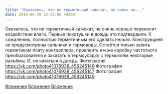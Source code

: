 ```yaml
---
title: "Оказалось, что не герметичный самокат, не очень хо..."
date: 2019-06-29 22:52:00 +0300
---
```


Оказалось, что не герметичный самокат, не очень хорошо переносит воздействие влаги. Первые покатушки в дождь это подтвердили. К сожалению, полностью герметичным его сделать нельзя. Конструкцией не предусмотрены сальники и гермоводы. Остаётся только залить герметиком плату контроллера, проклеить им же коробку частотного преобразователя и закатать в термоусадку с термоклем некоторые разъёмы. И, не кататься в дождь.
Фотография
https://vk.com/photo41076938_456245148
Фотография
https://vk.com/photo41076938_456245147
Фотография
https://vk.com/photo41076938_456245149

[Вложение](https://vk.com/photo41076938_456245148)
[Вложение](https://vk.com/photo41076938_456245147)
[Вложение](https://vk.com/photo41076938_456245149)
